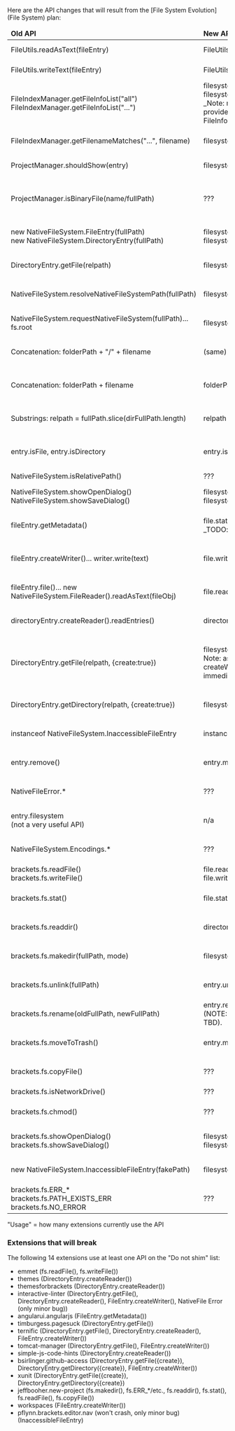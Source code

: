Here are the API changes that will result from the [File System Evolution](File System) plan:

<table>
<thead>
<tr><td><b>Old API</b></td><td><b>New API</b></td><td><b>Suggested action</b></td><td><b>Usage</b></td></tr>
</thead>

<tr><td>FileUtils.readAsText(fileEntry)</td><td>FileUtils.readAsText(file)</td><td>Already drop-in compatible</td><td>13</td></tr>
<tr><td>FileUtils.writeText(fileEntry)</td><td>FileUtils.writeText(file)</td><td>Already drop-in compatible</td><td>5</td></tr>
<tr><td>FileIndexManager.getFileInfoList("all")<br>FileIndexManager.getFileInfoList("...")</td><td>filesystem.getFileList()<br>filesystem.getFileList(filter)<br>_Note: returns an array of actual Files, but they provide the same properties as the old FileInfos)_</td><td>Shim with deprecation warning</td><td>7</td></tr>
<tr><td>FileIndexManager.getFilenameMatches("...", filename)</td><td>filesystem.getFileList(filter)</td><td>Shim with deprecation warning</td><td>None</td></tr>
<tr><td>ProjectManager.shouldShow(entry)</td><td>filesystem.shouldShow(fullPath)</td><td>Leave old API in place permanently</td><td>None?</td></tr>
<tr><td>ProjectManager.isBinaryFile(name/fullPath)</td><td>???</td><td>Shim with deprecation warning. New API on LanguageManager.</td><td>None</td></tr>

<tr><td>new NativeFileSystem.FileEntry(fullPath)<br>new NativeFileSystem.DirectoryEntry(fullPath)</td><td>filesystem.getFileForPath(fullPath)<br>filesystem.getDirectoryForPath(fullPath)</td><td>Shim with deprecation warning</td><td>19</td></tr>
<tr><td>DirectoryEntry.getFile(relpath)</td><td>filesystem.resolve(path)</td><td>Do not shim (callers will break right away)</td><td>4</td></tr>
<tr><td>NativeFileSystem.resolveNativeFileSystemPath(fullPath)</td><td>filesystem.resolve(path)</td><td>Shim with deprecation warning</td><td>4</td></tr>
<tr><td>NativeFileSystem.requestNativeFileSystem(fullPath)... fs.root</td><td>filesystem.resolve(fullPath)</td><td>Shim with deprecation warning</td><td>6</td></tr>
<tr><td>Concatenation: folderPath + "/" + filename</td><td>(same)</td><td>Normalize paths on ingest to allow this</td><td></td></tr>
<tr><td>Concatenation: folderPath + filename</td><td>folderPath + "/" + filename</td><td>Change all directory paths to end in "/" to allow this</td><td>Unclear, but at least several</td></tr>
<tr><td>Substrings: relpath = fullPath.slice(dirFullPath.length)</td><td>relpath = fullPath.slice(dirFullPath.length + 1)</td><td>(Above change removes this diff too)</td><td></td></tr>
<tr><td>entry.isFile, entry.isDirectory</td><td>entry.isFile(), entry.isDirectory()</td><td>Change API to use a read-only property (like fullPath)</td><td>9</td></tr>
<tr><td>NativeFileSystem.isRelativePath()</td><td>???</td><td>???</td><td>None</td></tr>
<tr><td>NativeFileSystem.showOpenDialog()<br>NativeFileSystem.showSaveDialog()</td><td>filesystem.showOpenDialog()<br>filesystem.showSaveDialog()</td><td>Shim with deprecation warning</td><td>4</td></tr>
<tr><td>fileEntry.getMetadata()</td><td>file.stat()<br>_TODO: document change in data structure too_</td><td>Do not shim (callers will break right away)</td><td>1</td></tr>
<tr><td>fileEntry.createWriter()... writer.write(text)</td><td>file.write(text)</td><td>Do not shim (callers will break right away)</td><td>5, but only used in 2</td></tr>
<tr><td>fileEntry.file()... new NativeFileSystem.FileReader().readAsText(fileObj)</td><td>file.readAsText()</td><td>Do not shim (callers will break right away)</td><td>None</td></tr>
<tr><td>directoryEntry.createReader().readEntries()</td><td>directory.getContents() ???</td><td>Do not shim (callers will break right away)</td><td>5</td></tr>
<tr><td>DirectoryEntry.getFile(relpath, {create:true})</td><td>filesystem.getFileForPath(fullPath).write("")<br>Note: as a result, this can fold in writeText() or createWriter()/write() calls that used to immediately follow the getFile() call.</td><td>Do not shim (callers will break right away)<br>TODO: add a cleaner create() API?</td><td>2</td></tr>
<tr><td>DirectoryEntry.getDirectory(relpath, {create:true})</td><td>filesystem.getDirectoryForPath(fullPath).create()</td><td>Do not shim (callers will break right away)</td><td>2</td></tr>
<tr><td>instanceof NativeFileSystem.InaccessibleFileEntry</td><td>instanceof InMemoryFile</td><td>Do not shim (callers will break right away)</td><td>1(ish)</td></tr>
<tr><td>entry.remove()</td><td>entry.moveToTrash()</td><td>Do not shim (callers will break right away)</td><td>None</td></tr>
<tr><td>NativeFileError.*</td><td>???</td><td>Do not shim (callers will break right away)</td><td>1(ish)</td></tr>
<tr><td>entry.filesystem<br>(not a very useful API)</td><td>n/a</td><td>Do not shim (callers will break right away)</td><td>None</td></tr>
<tr><td>NativeFileSystem.Encodings.*</td><td>???</td><td>Do not shim (callers will break right away)</td><td>None</td></tr>


<tr><td>brackets.fs.readFile()<br>brackets.fs.writeFile()</td><td>file.readAsText()<br>file.write(text)</td><td>**TODO: Consider shimming**</td><td>2</td></tr>
<tr><td>brackets.fs.stat()</td><td>file.stat()</td><td>Do not shim (callers will break right away)</td><td>1</td></tr>
<tr><td>brackets.fs.readdir()</td><td>directory.getContents() ???</td><td>Do not shim (callers will break right away)</td><td>1</td></tr>
<tr><td>brackets.fs.makedir(fullPath, mode)</td><td>filesystem.getDirectoryForPath(fullPath).create()</td><td>Do not shim (callers will break right away)</td><td>1</td></tr>
<tr><td>brackets.fs.unlink(fullPath)</td><td>entry.unlink()</td><td>Do not shim (callers will break right away)</td><td>None</td></tr>
<tr><td>brackets.fs.rename(oldFullPath, newFullPath)</td><td>entry.rename(newFullPath)<br>(NOTE: Exact semantics of this call are still a bit TBD).</td><td>Do not shim (callers will break right away)</td><td>None</td></tr>
<tr><td>brackets.fs.moveToTrash()</td><td>entry.moveToTrash()</td><td>Do not shim (callers will break right away)</td><td>None</td></tr>
<tr><td>brackets.fs.copyFile()</td><td>???</td><td>Do not shim (callers will break right away)</td><td>1</td></tr>
<tr><td>brackets.fs.isNetworkDrive()</td><td>???</td><td>???</td><td>None</td></tr>
<tr><td>brackets.fs.chmod()</td><td>???</td><td>Do not shim (callers will break right away)</td><td>None</td></tr>
<tr><td>brackets.fs.showOpenDialog()<br>brackets.fs.showSaveDialog()</td><td>filesystem.showOpenDialog()<br>filesystem.showSaveDialog()</td><td>Do not shim (callers will break right away)</td><td>None</td></tr>
<tr><td>new NativeFileSystem.InaccessibleFileEntry(fakePath)</td><td>filesystem.getInMemoryFile(fakePath)</td><td>Do not shim (callers will break right away)</td><td>None</td></tr>
<tr><td>brackets.fs.ERR_*<br>brackets.fs.PATH_EXISTS_ERR<br>brackets.fs.NO_ERROR</td><td>???</td><td>Do not shim (callers will break right away)</td><td>1</td></tr>

</table>

"Usage" = how many extensions currently use the API

### Extensions that will break

The following 14 extensions use at least one API on the "Do not shim" list:

* emmet (fs.readFile(), fs.writeFile())
* themes (DirectoryEntry.createReader())
* themesforbrackets (DirectoryEntry.createReader())
* interactive-linter (DirectoryEntry.getFile(), DirectoryEntry.createReader(), FileEntry.createWriter(), NativeFile Error (only minor bug))
* angularui.angularjs (FileEntry.getMetadata())
* timburgess.pagesuck (DirectoryEntry.getFile())
* ternific (DirectoryEntry.getFile(), DirectoryEntry.createReader(), FileEntry.createWriter())
* tomcat-manager (DirectoryEntry.getFile(), FileEntry.createWriter())
* simple-js-code-hints (DirectoryEntry.createReader())
* bsirlinger.github-access (DirectoryEntry.getFile({create}), DirectoryEntry.getDirectory({create}), FileEntry.createWriter())
* xunit (DirectoryEntry.getFile({create}), DirectoryEntry.getDirectory({create})
* jeffbooher.new-project (fs.makedir(), fs.ERR_*/etc., fs.readdir(), fs.stat(), fs.readFile(), fs.copyFile())
* workspaces (FileEntry.createWriter())
* pflynn.brackets.editor.nav (won't crash, only minor bug) (InaccessibleFileEntry)
